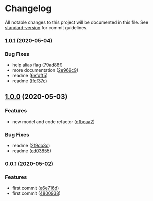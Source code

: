 # Changelog

All notable changes to this project will be documented in this file. See [standard-version](https://github.com/conventional-changelog/standard-version) for commit guidelines.

### [1.0.1](https://github.com/w4rlock/npm-arg-parser/compare/1.0.0...1.0.1) (2020-05-04)


### Bug Fixes

* help alias flag ([79ad88f](https://github.com/w4rlock/npm-arg-parser/commit/79ad88fccdd02892c6bdd0980b493686af6e3ad1))
* more documentation ([2e969c9](https://github.com/w4rlock/npm-arg-parser/commit/2e969c92b926da699b5ca54c92e7c40d9e7a4140))
* readme ([6efdff5](https://github.com/w4rlock/npm-arg-parser/commit/6efdff5892e6d9f8ce4f7f82547ea4499c9a5e3c))
* readme ([ffcf37c](https://github.com/w4rlock/npm-arg-parser/commit/ffcf37c29f28fe7e20579ceb224d474ac3c6d4f4))

## [1.0.0](https://github.com/w4rlock/npm-arg-parser/compare/0.0.1...1.0.0) (2020-05-03)


### Features

* new model and code refactor ([dfbeaa2](https://github.com/w4rlock/npm-arg-parser/commit/dfbeaa275822f56a4c5b647ae3278baa410309e6))


### Bug Fixes

* readme ([2f9cb3c](https://github.com/w4rlock/npm-arg-parser/commit/2f9cb3c93d27ac36b6cb03b83b81d73687a9426b))
* readme ([ed03855](https://github.com/w4rlock/npm-arg-parser/commit/ed038557eb85ee19792997ecf0b492b8d546bc58))

### 0.0.1 (2020-05-02)


### Features

* first commit ([e6e716d](https://github.com/w4rlock/npm-arg-parser/commit/e6e716dd1c781d2eeb64fe668f45085566a53094))
* first commit ([4800938](https://github.com/w4rlock/npm-arg-parser/commit/480093843295f4019feef7381b7285dc901f807f))
